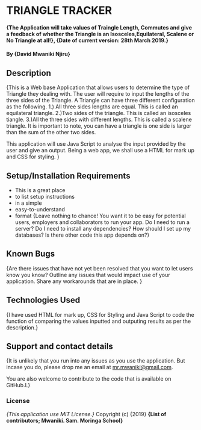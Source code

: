 # TRIANGLE TRACKER
#### {The Application will take values of Traingle Length, Commutes and give a feedback of whether the Triangle is an Isosceles,Equilateral, Scalene or No Triangle at all!}, {Date of current version: 28th March 2019.}
#### By **{David Mwaniki Njiru}**
## Description
{This is a Web base Application that allows users to determine the type of Triangle they dealing with. The user will require to input the lengths of the three sides of the Triangle. A Triangle can have three different configuration as the following.
1.) All three sides lengths are equal. This is called an equilateral triangle.
2.)Two sides of the triangle. This is called an isosceles tiangle.
3.)All the three sides with different lengths. This is called a scalene triangle.
It is important to note, you can have a triangle is one side is larger than the sum of the other two sides.

This application will use Java Script to analyse the input provided by the user and give an output. Being a web app, we shall use a HTML for mark up and CSS for styling. }
## Setup/Installation Requirements
* This is a great place
* to list setup instructions
* in a simple
* easy-to-understand
* format
{Leave nothing to chance! You want it to be easy for potential users, employers and collaborators to run your app. Do I need to run a server? Do I need to install any dependencies? How should I set up my databases? Is there other code this app depends on?}
## Known Bugs
{Are there issues that have not yet been resolved that you want to let users know you know? Outline any issues that would impact use of your application. Share any workarounds that are in place. }
## Technologies Used
{I have used HTML for mark up, CSS for Styling and Java Script to code the function of comparing the values inputted and outputing results as per the description.}
## Support and contact details
{It is unlikely that you run into any issues as you use the application. But incase you do, please drop me an email at mr.mwaniki@gmail.com.

You are also welcome to contribute to the code that is available on GitHub.L}

### License
*{This application use MIT License.}*
Copyright (c) {2019} **{List of contributors; Mwaniki. Sam. Moringa School}**